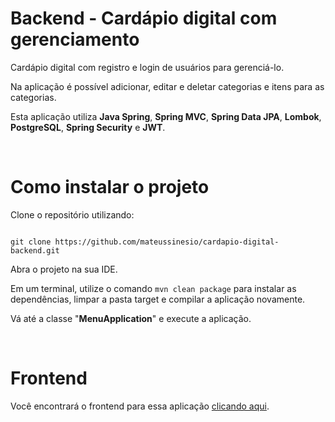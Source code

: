 # Backend - Cardápio digital com gerenciamento

Cardápio digital com registro e login de usuários para gerenciá-lo.

Na aplicação é possível adicionar, editar e deletar categorias e itens para as categorias.

Esta aplicação utiliza **Java Spring**, **Spring MVC**, **Spring Data JPA**, **Lombok**, **PostgreSQL**, **Spring Security** e **JWT**.

<br>

# Como instalar o projeto

Clone o repositório utilizando:

```

git clone https://github.com/mateussinesio/cardapio-digital-backend.git

```

Abra o projeto na sua IDE.

Em um terminal, utilize o comando ```mvn clean package``` para instalar as dependências, limpar a pasta target
e compilar a aplicação novamente.

Vá até a classe "**MenuApplication**" e execute a aplicação.

<br>

# Frontend

Você encontrará o frontend para essa aplicação [clicando aqui](https://github.com/mateussinesio/cardapio-digital-frontend.git).
